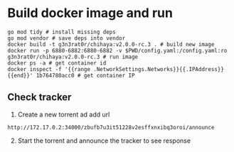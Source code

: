 # Build docker image and run
```shell
go mod tidy # install missing deps
go mod vendor # save deps into vendor
docker build -t g3n3rat0r/chihaya:v2.0.0-rc.3 . # build new image
docker run -p 6880-6882:6880-6882 -v $PWD/config.yaml:/config.yaml:ro g3n3rat0r/chihaya:v2.0.0-rc.3 # run image
docker ps -a # get container id
docker inspect -f '{{range .NetworkSettings.Networks}}{{.IPAddress}}{{end}}' 1b764780acc0 # get container IP
```

## Check tracker
1. Create a new torrent ad add url
```
http://172.17.0.2:34000/zbufb7u3it51228v2esffxnxibq3oroi/announce
```

2. Start the torrent and announce the tracker to see response

